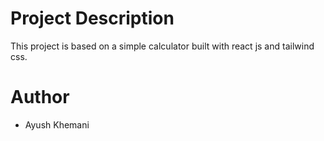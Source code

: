 # Project Description

This project is based on a simple calculator built with react js and tailwind css.


# Author
- Ayush Khemani

